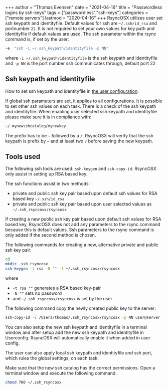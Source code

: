 +++
author = "Thomas Evensen"
date = "2021-04-16"
title =  "Passwordless logins by ssh-keys"
tags = ["passwordless","ssh-keys"]
categories = ["remote servers"]
lastmod = "2020-04-16"
+++
RsyncOSX utilizes user set ssh keypath and identityfile. Default values for ssh are `~/.ssh/id_rsa` and portnumber `22`. It is not required to set your own values for key path and identityfile if default values are used. The ssh parameter within the rsync command is, if set by the user:

```bash
-e  "ssh -i ~/.ssh_keypath/identityfile -p NN"
```

where `-i ~/.ssh_keypath/identityfile` is the ssh keypath and identityfile and `-p NN` is the port number ssh communicates through, default port 22

## Ssh keypath and identityfile

How to set ssh keypath and identityfile in [the user configuration](/post/sshsettings/).

If global ssh parameters are set, it applies to all configurations. It is possible to set other ssh values on each task. There is a check of the ssh keypath and identityfile. When enabling user selected ssh keypath and identityfile please make sure it is in compliance with:

```bash
~/.mynewsshcatalog/mynewkey
```

The prefix has to be `~` followed by a `/`. RsyncOSX will verify that the ssh keypath is prefix by `~` and at least two `/` before saving the new keypath.

## Tools used

The following ssh tools are used: `ssh-keygen` and `ssh-copy-id`. RsyncOSX only assist in setting up RSA based key.

The ssh functions assist in two methods:

- private and public ssh key pair based upon default ssh values for RSA based key `~/.ssh/id_rsa`
- private and public ssh key pair based upon user selected values as `~/.ssh_rsyncosx/rsyncosx`

If creating a new public ssh key pair based upon default ssh values for RSA based key, RsyncOSX does not add any parameters to the rsync command because this is default values. Ssh parameters to the rsync command is only added if the second method is chosen.

The following commands for creating a new, alternative private and public ssh key pair:

```bash
cd
mkdir .ssh_rsyncosx
ssh-keygen -t rsa -N "" -f ~/.ssh_rsyncosx/rsyncosx
```

where

- `-t rsa ""` generates a RSA based key-pair
- `-N ""` sets no password
- and `~/.ssh_rsyncosx/rsyncosx` is set by the user

The following command copy the newly created public key to the server:

```bash
ssh-copy-id -i /Users/thomas/.ssh_rsyncosx/rsyncosx -p NN user@server
```

You can also setup the new ssh keypath and identityfile in a terminal window and after setup add the new ssh keypath and identityfile in Userconfig. RsyncOSX will automatically enable it when added in user config.

The user can also apply local ssh keypath and identityfile and ssh port, which rules the global settings, on each task.

Make sure that the new ssh catalog has the correct permissions. Open a terminal window and execute the following command.

```bash
chmod 700 ~/.ssh_rsyncosx
```
